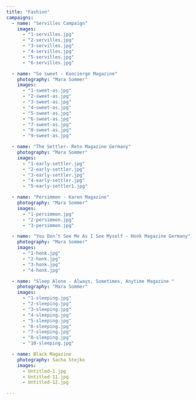 ```yaml
---
title: "Fashion"
campaigns:
  - name: "Servilles Campaign"
    images:
      - "1-servilles.jpg"
      - "2-servilles.jpg"
      - "3-servilles.jpg"
      - "4-servilles.jpg"
      - "5-servilles.jpg"
      - "6-servilles.jpg"

  - name: "So sweet - Koncierge Magazine"
    photography: "Mara Sommer"
    images:
      - "1-sweet-as.jpg"
      - "2-sweet-as.jpg"
      - "3-sweet-as.jpg"
      - "4-sweet-as.jpg"
      - "5-sweet-as.jpg"
      - "6-sweet-as.jpg"
      - "7-sweet-as.jpg"
      - "8-sweet-as.jpg"
      - "9-sweet-as.jpg"

  - name: "The Settler- Reto Magazine Germany"
    photography: "Mara Sommer"
    images:
      - "1-early-settler.jpg"
      - "2-early-settler.jpg"
      - "3-early-settler.jpg"
      - "4-early-settler.jpg"
      - "5-early-settler1.jpg"

  - name: "Persimmon - Karen Magazine"
    photography: "Mara Sommer"
    images:
      - "1-persimmon.jpg"
      - "2-persimmon.jpg"
      - "3-persimmon.jpg"

  - name: "You Don’t See Me As I See Myself - Honk Magazine Germany"
    photography: "Mara Sommer"
    images:
      - "1-honk.jpg"
      - "2-honk.jpg"
      - "3-honk.jpg"
      - "4-honk.jpg"

  - name: "Sleep Alone - Always, Sometimes, Anytime Magazine "
    photography: "Mara Sommer"
    images:
      - "1-sleeping.jpg"
      - "2-sleeping.jpg"
      - "3-sleeping.jpg"
      - "4-sleeping.jpg"
      - "5-sleeping.jpg"
      - "6-sleeping.jpg"
      - "7-sleeping.jpg"
      - "8-sleeping.jpg"
      - "10-sleeping.jpg"

  - name: Black Magazine
    photography: Sacha Stejko
    images:
      - Untitled-1.jpg
      - Untitled-11.jpg
      - Untitled-12.jpg

---
```

